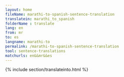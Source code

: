 ```yaml
---
layout: home
fileName: marathi-to-spanish-sentence-translation
translatein: marathi_to_spanish
folderName : translate
lang: en
from: mr
to: es
langname: marathi-to
permalink: /marathi-to-spanish-sentence-translation
tool: sentence-translations
matchurls: en&&mr&&es
---
```

{% include section/translateinto.html %}
